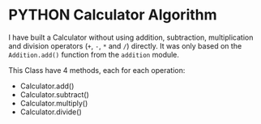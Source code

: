 # PYTHON Calculator Algorithm

I have built a Calculator without using addition, subtraction, multiplication and division operators (`+`, `-`, `*` and `/`) directly. 
It was only based on the `Addition.add()` function from the `addition` module.

This Class have 4 methods, each for each operation:
* Calculator.add()
* Calculator.subtract()
* Calculator.multiply()
* Calculator.divide()

